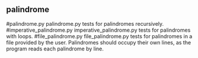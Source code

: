 ## palindrome

#palindrome.py
palindrome.py tests for palindromes recursively.
#imperative_palindrome.py
imperative_palindrome.py tests for palindromes with loops.
#file_palindrome.py
file_palindrome.py tests for palindromes in a file provided by the user. Palindromes should occupy their own lines, as the program reads each palindrome by line.
